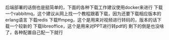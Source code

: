 后端部署的话倒也是挺简单的，下面的各种下载工作建议使用docker来进行
下载一个rabbitmq，这个建议从网上找一个教程跟着下载，因为还要下载相应版本的erlang语言
下载redis
下载ffmpeg，这个是用来对视频进行转码的，版本的话下载一个较新的
下载libreoffice，这个是用来对PPT进行转pdf的
剩下的倒是也没啥了，各种配置自己配一下就行